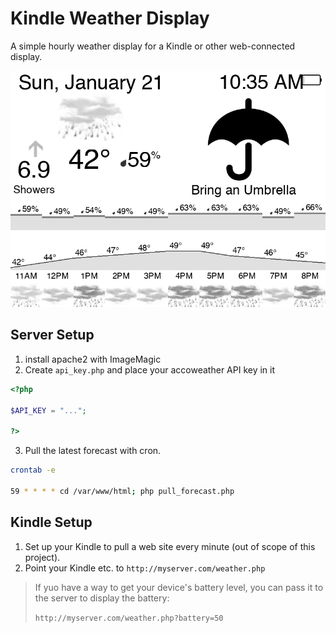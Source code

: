 # Kindle Weather Display

A simple hourly weather display for a Kindle or other web-connected display.

![Weather Display Example](weather.png)

## Server Setup

1. install apache2 with ImageMagic
2. Create `api_key.php` and place your accoweather API key in it
```php
<?php

$API_KEY = "...";

?>
```

3. Pull the latest forecast with cron.

```bash
crontab -e

59 * * * * cd /var/www/html; php pull_forecast.php
```

## Kindle Setup

1. Set up your Kindle to pull a web site every minute (out of scope of this project).
2. Point your Kindle etc. to `http://myserver.com/weather.php`

> If yuo have a way to get your device's battery level, you can pass it to the server to display the battery:
>
> `http://myserver.com/weather.php?battery=50`
